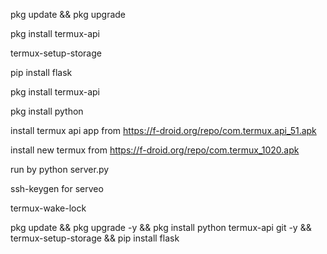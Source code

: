 pkg update && pkg upgrade

pkg install termux-api

termux-setup-storage



pip install flask 



pkg install termux-api



pkg install python



install termux api app from https://f-droid.org/repo/com.termux.api_51.apk


install new termux from https://f-droid.org/repo/com.termux_1020.apk



run by python server.py



ssh-keygen for serveo

termux-wake-lock



pkg update && pkg upgrade -y && pkg install python termux-api git -y && termux-setup-storage && pip install flask
